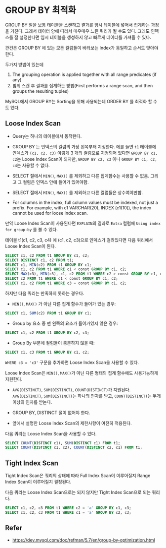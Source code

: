 # GROUP BY 최적화

GROUP BY 절을 보통 테이블을 스캔하고 결과를 임시 테이블에 넣어서 집계하는 과정을 거친다. 그래서 데이터 양에 따라서 매우매우 느린 쿼리가 될 수도 있다. 그래도 인덱스를 잘 설정한다면 임시 테이블을 생성하지 않고 빠르게 데이터를 가져올 수 있다.

관건은 GROUP BY 에 있는 모든 컬럼들이 바라보는 Index가 동일하고 순서도 맞아야 한다.

두가지 방법이 있는데

1. The grouping operation is applied together with all range predicates (if any)
2. 범위 스캔 후 결과를 집계하는 방법(First performs a range scan, and then groups the resulting tuples)

MySQL에서 GROUP BY는 Sorting을 위해 사용되는데 ORDER BY 를 최적화 할 수도 있다.

## Loose Index Scan

- Query는 하나의 테이블에서 동작한다.

- GROUP BY 는 인덱스의 컬럼의 가장 왼쪽부터 지정한다.
    에를 들면 `t1` 테이블에 인덱스가 `(c1, c2, c3)` 이렇게 3 개의 컬럼으로 지정되어 있다면
    `GROUP BY c1, c2`는 Loose Index Scan이 되지만, `GROUP BY c2, c3` 이나 `GROUP BY c1, c2, c4`는 사용할 수 없다.

- SELECT 절에서 `MIN()`, `MAX()` 를 제외하고 다른 집계함수는 사용할 수 없음. 그리고 그 컬럼은 인덱스 안에 들어가 있어야함.

- SELECT 절에서 `MIN()`, `MAX()` 를 제외하고 다른 컬럼들은 상수여야만함.

- For columns in the index, full column values must be indexed, not just a prefix. For example, with c1 VARCHAR(20), INDEX (c1(10)), the index cannot be used for loose index scan.

만약 Loose Index Scan이 사용된다면 `EXPLAIN`의 결과로 `Extra` 컬럼에  `Using index for group-by` 를 볼 수 있다.

테이블 t1(c1, c2, c3, c4) 에 (c1, c2, c3)으로 인덱스가 걸려있다면 다음 쿼리에서 Loose Index Scan이 된다.

```sql
SELECT c1, c2 FROM t1 GROUP BY c1, c2;
SELECT DISTINCT c1, c2 FROM t1;
SELECT c1, MIN(c2) FROM t1 GROUP BY c1;
SELECT c1, c2 FROM t1 WHERE c1 < const GROUP BY c1, c2;
SELECT MAX(c3), MIN(c3), c1, c2 FROM t1 WHERE c2 > const GROUP BY c1, c2;
SELECT c2 FROM t1 WHERE c1 < const GROUP BY c1, c2;
SELECT c1, c2 FROM t1 WHERE c3 = const GROUP BY c1, c2;
```

하지만 다음 쿼리는 만족하지 못하는 경우다.

- `MIN()`, `MAX()` 가 아닌 다른 집계 함수가 들어가 있는 경우:

```sql
SELECT c1, SUM(c2) FROM t1 GROUP BY c1;
```

- Group by 요소 중 맨 왼쪽의 요소가 들어가있지 않은 경우:

```sql
SELECT c1, c2 FROM t1 GROUP BY c2, c3;
```

- Group By 부분에 컬럼들이 충분하지 않을 때:

```sql
SELECT c1, c3 FROM t1 GROUP BY c1, c2;
```

`WHERE c3 = 'c3'` 구문을 추가하면 Loose Index Scan을 사용할 수 있다.

Loose Index Scan은 `MIN()`, `MAX()`가 아닌 다른 형태의 집계 함수에도 사용가능하게 지원한다.

- `AVG(DISTINCT)`, `SUM(DISTINCT)`, `COUNT(DISTINCT)`가 지원된다. `AVG(DISTINCT)`, `SUM(DISTINCT)`는 하나의 인자를 받고, `COUNT(DISTINCT)`는 두개 이상의 인자를 받는다.

- GROUP BY, DISTINCT 절이 없어야 한다.

- 앞에서 설명한 Loose Index Scan의 제한사항이 여전히 적용된다.

다음 쿼리는 Loose Index Scan을 사용할 수 있다.

```sql
SELECT COUNT(DISTINCT c1), SUM(DISTINCT c1) FROM t1;
SELECT COUNT(DISTINCT c1, c2), COUNT(DISTINCT c2, c1) FROM t1;
```

## Tight Index Scan

Tight Index Scan은 쿼리의 상태에 따라 Full Index Scan이 이루어질지 Range Index Scan이 이루어질지 결정된다.

다음 쿼리는 Loose Index Scan으로는 되지 않지만 Tight Index Scan으로 되는 쿼리다.

```sql
SELECT c1, c2, c3 FROM t1 WHERE c2 = 'a' GROUP BY c1, c3;
SELECT c1, c2, c3 FROM t1 WHERE c1 = 'a' GROUP BY c2, c3;
```

## Refer
- https://dev.mysql.com/doc/refman/5.7/en/group-by-optimization.html
